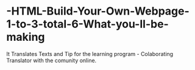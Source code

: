 -HTML-Build-Your-Own-Webpage-1-to-3-total-6-What-you-ll-be-making
=================================================================

It Translates Texts and Tip for the learning program - Colaborating Translator with the comunity online.
